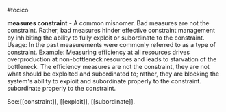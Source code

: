 #tocico

<b>measures constraint</b> -  A common misnomer. Bad measures are not the constraint. Rather, bad measures hinder effective constraint management by inhibiting the ability to fully exploit or subordinate to the constraint. 
Usage: In the past measurements were commonly referred to as a type of constraint. Example: Measuring efficiency at all resources drives overproduction at non-bottleneck resources and leads to starvation of the bottleneck. The efficiency measures are not the constraint, they are not what should be exploited and subordinated to; rather, they are blocking the system's ability to exploit and subordinate properly to the constraint. subordinate properly to the constraint. 



See:[[constraint]], [[exploit]], [[subordinate]].



